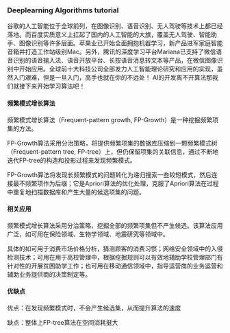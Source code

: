 ### Deeplearning Algorithms tutorial
谷歌的人工智能位于全球前列，在图像识别、语音识别、无人驾驶等技术上都已经落地。而百度实质意义上扛起了国内的人工智能的大旗，覆盖无人驾驶、智能助手、图像识别等许多层面。苹果业已开始全面拥抱机器学习，新产品进军家庭智能音箱并打造工作站级别Mac。另外，腾讯的深度学习平台Mariana已支持了微信语音识别的语音输入法、语音开放平台、长按语音消息转文本等产品，在微信图像识别中开始应用。全球前十大科技公司全部发力人工智能理论研究和应用的实现，虽然入门艰难，但是一旦入门，高手也就在你的不远处！
AI的开发离不开算法那我们就接下来开始学习算法吧！

#### 频繁模式增长算法
频繁模式增长算法（Frequent-pattern growth, FP-Growth）是一种挖掘频繁项集的方法。

FP-Growth算法采用分治策略，将提供频繁项集的数据库压缩到一颗频繁模式树（Frequent-pattern tree, FP-tree）上，但仍保留项集的关联信息，通过不断地迭代FP-tree的构造和投影过程来发现频繁模式。

FP-Growth算法将发现长频繁模式的问题转化为递归搜索一些较短模式，然后连接最不频繁项作为后缀；它是Apriori算法的优化处理，克服了Apriori算法在过程中重复地扫描数据库和产生大量的候选项集的问题。

#### 相关应用

频繁模式增长算法采用分治策略，挖掘全部的频繁项集但不产生候选。该算法应用广泛，如可用在保险领域、生物学领域、地震研究等领域中。

具体的如可用于消费市场价格分析，猜测顾客的消费习惯；网络安全领域中的入侵检测技术；可用在用于高校管理中，根据挖掘规则可以有效地辅助学校管理部门有针对性的开展贫困助学工作；也可用在移动通信领域中，指导运营商的业务运营和辅助业务提供商的决策制定等。

#### 优缺点
优点：在发现频繁模式时，不会产生候选集，从而提升算法的速度

缺点：整体上FP-tree算法在空间消耗挺大
